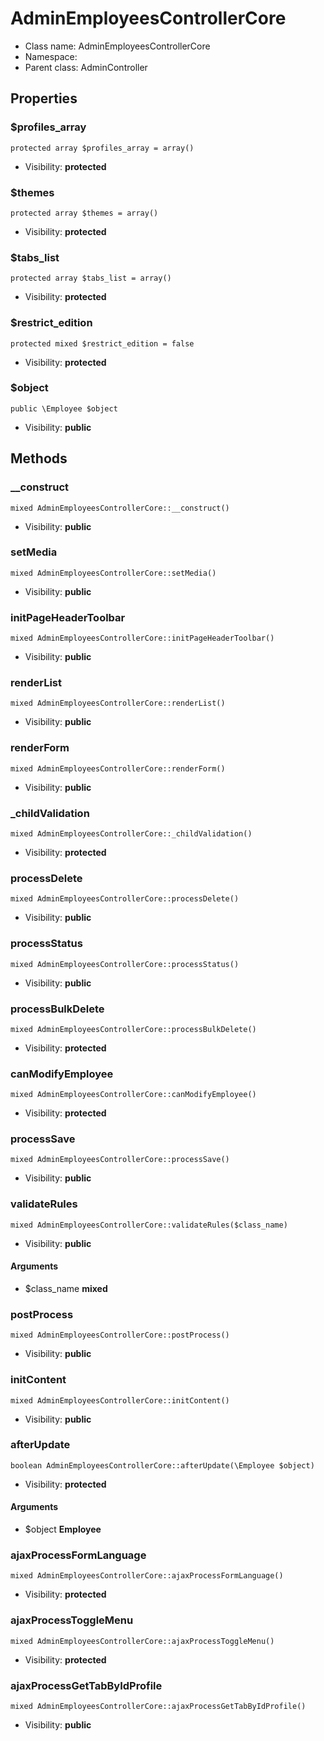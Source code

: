 AdminEmployeesControllerCore
===============






* Class name: AdminEmployeesControllerCore
* Namespace: 
* Parent class: AdminController





Properties
----------


### $profiles_array

    protected array $profiles_array = array()





* Visibility: **protected**


### $themes

    protected array $themes = array()





* Visibility: **protected**


### $tabs_list

    protected array $tabs_list = array()





* Visibility: **protected**


### $restrict_edition

    protected mixed $restrict_edition = false





* Visibility: **protected**


### $object

    public \Employee $object





* Visibility: **public**


Methods
-------


### __construct

    mixed AdminEmployeesControllerCore::__construct()





* Visibility: **public**




### setMedia

    mixed AdminEmployeesControllerCore::setMedia()





* Visibility: **public**




### initPageHeaderToolbar

    mixed AdminEmployeesControllerCore::initPageHeaderToolbar()





* Visibility: **public**




### renderList

    mixed AdminEmployeesControllerCore::renderList()





* Visibility: **public**




### renderForm

    mixed AdminEmployeesControllerCore::renderForm()





* Visibility: **public**




### _childValidation

    mixed AdminEmployeesControllerCore::_childValidation()





* Visibility: **protected**




### processDelete

    mixed AdminEmployeesControllerCore::processDelete()





* Visibility: **public**




### processStatus

    mixed AdminEmployeesControllerCore::processStatus()





* Visibility: **public**




### processBulkDelete

    mixed AdminEmployeesControllerCore::processBulkDelete()





* Visibility: **protected**




### canModifyEmployee

    mixed AdminEmployeesControllerCore::canModifyEmployee()





* Visibility: **protected**




### processSave

    mixed AdminEmployeesControllerCore::processSave()





* Visibility: **public**




### validateRules

    mixed AdminEmployeesControllerCore::validateRules($class_name)





* Visibility: **public**


#### Arguments
* $class_name **mixed**



### postProcess

    mixed AdminEmployeesControllerCore::postProcess()





* Visibility: **public**




### initContent

    mixed AdminEmployeesControllerCore::initContent()





* Visibility: **public**




### afterUpdate

    boolean AdminEmployeesControllerCore::afterUpdate(\Employee $object)





* Visibility: **protected**


#### Arguments
* $object **Employee**



### ajaxProcessFormLanguage

    mixed AdminEmployeesControllerCore::ajaxProcessFormLanguage()





* Visibility: **protected**




### ajaxProcessToggleMenu

    mixed AdminEmployeesControllerCore::ajaxProcessToggleMenu()





* Visibility: **protected**




### ajaxProcessGetTabByIdProfile

    mixed AdminEmployeesControllerCore::ajaxProcessGetTabByIdProfile()





* Visibility: **public**



